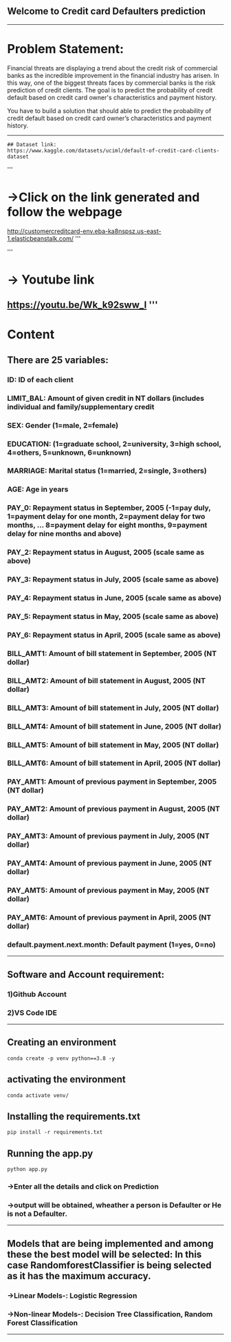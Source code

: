 ## Welcome to Credit card Defaulters prediction

----------------------------------------------------------------------------------

# Problem Statement:
Financial threats are displaying a trend about the credit risk of commercial banks as the
incredible improvement in the financial industry has arisen. In this way, one of the
biggest threats faces by commercial banks is the risk prediction of credit clients. The
goal is to predict the probability of credit default based on credit card owner's
characteristics and payment history.

You have to build a solution that should able to predict the probability of credit
default based on credit card owner’s characteristics and payment history.



-------------------------------------------------------------------------------------------
```
## Dataset link: 
https://www.kaggle.com/datasets/uciml/default-of-credit-card-clients-dataset
```
'''
# ->Click on the link generated and follow the webpage
http://customercreditcard-env.eba-ka8nspsz.us-east-1.elasticbeanstalk.com/
'''

'''
# -> Youtube link
https://youtu.be/Wk_k92sww_I
'''
----------------------------------------------------------------------------------------------

# Content
## There are 25 variables:

### ID: ID of each client
### LIMIT_BAL: Amount of given credit in NT dollars (includes individual and family/supplementary credit
### SEX: Gender (1=male, 2=female)
### EDUCATION: (1=graduate school, 2=university, 3=high school, 4=others, 5=unknown, 6=unknown)
### MARRIAGE: Marital status (1=married, 2=single, 3=others)
### AGE: Age in years
### PAY_0: Repayment status in September, 2005 (-1=pay duly, 1=payment delay for one month, 2=payment delay for two months, … 8=payment delay for eight months, 9=payment delay for nine months and above)
### PAY_2: Repayment status in August, 2005 (scale same as above)
### PAY_3: Repayment status in July, 2005 (scale same as above)
### PAY_4: Repayment status in June, 2005 (scale same as above)
### PAY_5: Repayment status in May, 2005 (scale same as above)
### PAY_6: Repayment status in April, 2005 (scale same as above)
### BILL_AMT1: Amount of bill statement in September, 2005 (NT dollar)
### BILL_AMT2: Amount of bill statement in August, 2005 (NT dollar)
### BILL_AMT3: Amount of bill statement in July, 2005 (NT dollar)
### BILL_AMT4: Amount of bill statement in June, 2005 (NT dollar)
### BILL_AMT5: Amount of bill statement in May, 2005 (NT dollar)
### BILL_AMT6: Amount of bill statement in April, 2005 (NT dollar)
### PAY_AMT1: Amount of previous payment in September, 2005 (NT dollar)
### PAY_AMT2: Amount of previous payment in August, 2005 (NT dollar)
### PAY_AMT3: Amount of previous payment in July, 2005 (NT dollar)
### PAY_AMT4: Amount of previous payment in June, 2005 (NT dollar)
### PAY_AMT5: Amount of previous payment in May, 2005 (NT dollar)
### PAY_AMT6: Amount of previous payment in April, 2005 (NT dollar)
### default.payment.next.month: Default payment (1=yes, 0=no)

-------------------------------------------------------------------------------------------

## Software and Account requirement:

### 1)Github Account
### 2)VS Code IDE


-------------------------------------------------------------------------------------------------

## Creating an environment
```
conda create -p venv python==3.8 -y
```
## activating the environment
```
conda activate venv/
```
## Installing the requirements.txt
```
pip install -r requirements.txt
```
## Running the app.py
```
python app.py
```

### ->Enter all the details and click on Prediction

### ->output will be obtained, wheather a person is Defaulter or He is not a Defaulter.

-------------------------------------------------------------------------------
## Models that are being implemented and among these the best model will be selected: In this case RandomforestClassifier is being selected as it has the maximum accuracy.

### ->Linear Models-: Logistic Regression 

### ->Non-linear Models-: Decision Tree Classification, Random Forest Classification

---------------------------------------------------
